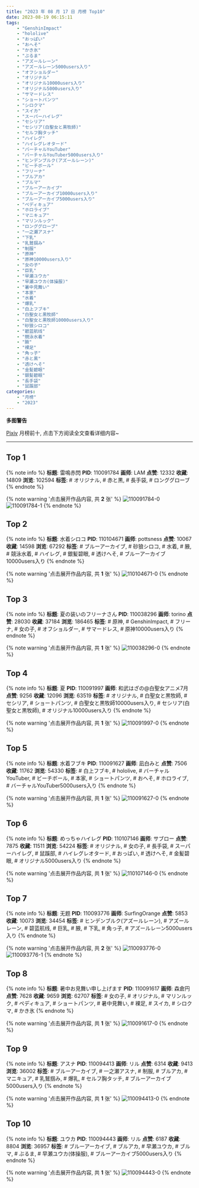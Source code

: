 ```yaml
---
title: "2023 年 08 月 17 日 月榜 Top10"
date: 2023-08-19 06:15:11
tags:
    - "GenshinImpact"
    - "hololive"
    - "おっぱい"
    - "おへそ"
    - "かき氷"
    - "ぶるま"
    - "アズールレーン"
    - "アズールレーン5000users入り"
    - "オフショルダー"
    - "オリジナル"
    - "オリジナル10000users入り"
    - "オリジナル5000users入り"
    - "サマードレス"
    - "ショートパンツ"
    - "シロクマ"
    - "スイカ"
    - "スーパーハイレグ"
    - "セシリア"
    - "セシリア(白聖女と黒牧師)"
    - "セルフ胸タッチ"
    - "ハイレグ"
    - "ハイレグレオタード"
    - "バーチャルYouTuber"
    - "バーチャルYouTuber5000users入り"
    - "ヒンデンブルク(アズールレーン)"
    - "ビーチボール"
    - "フリーナ"
    - "ブルアカ"
    - "ブルマ"
    - "ブルーアーカイブ"
    - "ブルーアーカイブ10000users入り"
    - "ブルーアーカイブ5000users入り"
    - "ペディキュア"
    - "ホロライブ"
    - "マニキュア"
    - "マリンルック"
    - "ロンググローブ"
    - "一之瀬アスナ"
    - "下乳"
    - "乳鷲掴み"
    - "制服"
    - "原神"
    - "原神10000users入り"
    - "女の子"
    - "巨乳"
    - "早瀬ユウカ"
    - "早瀬ユウカ(体操服)"
    - "暑中見舞い"
    - "本家"
    - "水着"
    - "爆乳"
    - "白上フブキ"
    - "白聖女と黒牧師"
    - "白聖女と黒牧師10000users入り"
    - "砂狼シロコ"
    - "碧蓝航线"
    - "競泳水着"
    - "腋"
    - "裸足"
    - "角っ子"
    - "赤と黒"
    - "透けへそ"
    - "金髪碧眼"
    - "銀髪碧眼"
    - "長手袋"
    - "鼠蹊部"
categories:
    - "月榜"
    - "2023"
---
```


<i class="fa fa-triangle-exclamation"></i>**多图警告**<i class="fa fa-triangle-exclamation"></i>

[Pixiv](https://www.pixiv.net/) 月榜前十, 点击下方阅读全文查看详细内容~

<!-- more -->

---

## Top 1

{% note info %}
**标题**: 雷鳴赤閃
**PID**: 110091784 **画师**: LAM
**点赞**: 12332 **收藏**: 14809 **浏览**: 102594
**标签**: # オリジナル, # 赤と黒, # 長手袋, # ロンググローブ
{% endnote %}

{% note warning '点击展开作品内容, 共 **2** 张' %}
![110091784-0](https://i.pixiv.re/img-original/img/2023/07/21/00/01/37/110091784_p0.jpg)
![110091784-1](https://i.pixiv.re/img-original/img/2023/07/21/00/01/37/110091784_p1.jpg)
{% endnote %}

## Top 2

{% note info %}
**标题**: 水着シロコ
**PID**: 110104671 **画师**: pottsness
**点赞**: 10067 **收藏**: 14598 **浏览**: 67292
**标签**: # ブルーアーカイブ, # 砂狼シロコ, # 水着, # 腋, # 競泳水着, # ハイレグ, # 銀髪碧眼, # 透けへそ, # ブルーアーカイブ10000users入り
{% endnote %}

{% note warning '点击展开作品内容, 共 **1** 张' %}
![110104671-0](https://i.pixiv.re/img-original/img/2023/07/21/14/43/33/110104671_p0.jpg)
{% endnote %}

## Top 3

{% note info %}
**标题**: 夏の装いのフリーナさん
**PID**: 110038296 **画师**: torino
**点赞**: 28030 **收藏**: 37184 **浏览**: 186465
**标签**: # 原神, # GenshinImpact, # フリーナ, # 女の子, # オフショルダー, # サマードレス, # 原神10000users入り
{% endnote %}

{% note warning '点击展开作品内容, 共 **1** 张' %}
![110038296-0](https://i.pixiv.re/img-original/img/2023/07/19/09/17/20/110038296_p0.jpg)
{% endnote %}

## Top 4

{% note info %}
**标题**: 夏
**PID**: 110091997 **画师**: 和武はざの@白聖女アニメ7月
**点赞**: 9256 **收藏**: 12096 **浏览**: 63519
**标签**: # オリジナル, # 白聖女と黒牧師, # セシリア, # ショートパンツ, # 白聖女と黒牧師10000users入り, # セシリア(白聖女と黒牧師), # オリジナル10000users入り
{% endnote %}

{% note warning '点击展开作品内容, 共 **1** 张' %}
![110091997-0](https://i.pixiv.re/img-original/img/2023/07/21/00/05/18/110091997_p0.jpg)
{% endnote %}

## Top 5

{% note info %}
**标题**: 水着フブキ
**PID**: 110091627 **画师**: 凪白みと
**点赞**: 7506 **收藏**: 11762 **浏览**: 54330
**标签**: # 白上フブキ, # hololive, # バーチャルYouTuber, # ビーチボール, # 本家, # ショートパンツ, # おへそ, # ホロライブ, # バーチャルYouTuber5000users入り
{% endnote %}

{% note warning '点击展开作品内容, 共 **1** 张' %}
![110091627-0](https://i.pixiv.re/img-original/img/2023/07/21/00/00/30/110091627_p0.png)
{% endnote %}

## Top 6

{% note info %}
**标题**: めっちゃハイレグ
**PID**: 110107146 **画师**: サブロー
**点赞**: 7875 **收藏**: 11511 **浏览**: 54224
**标签**: # オリジナル, # 女の子, # 長手袋, # スーパーハイレグ, # 鼠蹊部, # ハイレグレオタード, # おっぱい, # 透けへそ, # 金髪碧眼, # オリジナル5000users入り
{% endnote %}

{% note warning '点击展开作品内容, 共 **1** 张' %}
![110107146-0](https://i.pixiv.re/img-original/img/2023/07/21/17/10/04/110107146_p0.jpg)
{% endnote %}

## Top 7

{% note info %}
**标题**: 无题
**PID**: 110093776 **画师**: SurfingOrange
**点赞**: 5853 **收藏**: 10073 **浏览**: 34454
**标签**: # ヒンデンブルク(アズールレーン), # アズールレーン, # 碧蓝航线, # 巨乳, # 腋, # 下乳, # 角っ子, # アズールレーン5000users入り
{% endnote %}

{% note warning '点击展开作品内容, 共 **2** 张' %}
![110093776-0](https://i.pixiv.re/img-original/img/2023/07/21/01/04/11/110093776_p0.jpg)
![110093776-1](https://i.pixiv.re/img-original/img/2023/07/21/01/04/11/110093776_p1.jpg)
{% endnote %}

## Top 8

{% note info %}
**标题**: 暑中お見舞い申し上げます
**PID**: 110091617 **画师**: 森倉円
**点赞**: 7628 **收藏**: 9659 **浏览**: 62707
**标签**: # 女の子, # オリジナル, # マリンルック, # ペディキュア, # ショートパンツ, # 暑中見舞い, # 裸足, # スイカ, # シロクマ, # かき氷
{% endnote %}

{% note warning '点击展开作品内容, 共 **1** 张' %}
![110091617-0](https://i.pixiv.re/img-original/img/2023/07/21/00/00/27/110091617_p0.jpg)
{% endnote %}

## Top 9

{% note info %}
**标题**: アスナ
**PID**: 110094413 **画师**: リル
**点赞**: 6314 **收藏**: 9413 **浏览**: 36002
**标签**: # ブルーアーカイブ, # 一之瀬アスナ, # 制服, # ブルアカ, # マニキュア, # 乳鷲掴み, # 爆乳, # セルフ胸タッチ, # ブルーアーカイブ5000users入り
{% endnote %}

{% note warning '点击展开作品内容, 共 **1** 张' %}
![110094413-0](https://i.pixiv.re/img-original/img/2023/07/21/01/33/36/110094413_p0.png)
{% endnote %}

## Top 10

{% note info %}
**标题**: ユウカ
**PID**: 110094443 **画师**: リル
**点赞**: 6187 **收藏**: 8804 **浏览**: 36957
**标签**: # ブルーアーカイブ, # ブルアカ, # 早瀬ユウカ, # ブルマ, # ぶるま, # 早瀬ユウカ(体操服), # ブルーアーカイブ5000users入り
{% endnote %}

{% note warning '点击展开作品内容, 共 **1** 张' %}
![110094443-0](https://i.pixiv.re/img-original/img/2023/07/21/01/36/00/110094443_p0.png)
{% endnote %}
